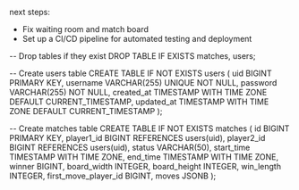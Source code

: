 next steps:
-  Fix waiting room and match board
-  Set up a CI/CD pipeline for automated testing and deployment

-- Drop tables if they exist
DROP TABLE IF EXISTS matches, users;

-- Create users table
CREATE TABLE IF NOT EXISTS users (
    uid BIGINT PRIMARY KEY,
    username VARCHAR(255) UNIQUE NOT NULL,
    password VARCHAR(255) NOT NULL,
    created_at TIMESTAMP WITH TIME ZONE DEFAULT CURRENT_TIMESTAMP,
    updated_at TIMESTAMP WITH TIME ZONE DEFAULT CURRENT_TIMESTAMP
);

-- Create matches table
CREATE TABLE IF NOT EXISTS matches (
    id BIGINT PRIMARY KEY,
    player1_id BIGINT REFERENCES users(uid),
    player2_id BIGINT REFERENCES users(uid),
    status VARCHAR(50),
    start_time TIMESTAMP WITH TIME ZONE,
    end_time TIMESTAMP WITH TIME ZONE,
    winner BIGINT,
    board_width INTEGER,
    board_height INTEGER,
    win_length INTEGER,
    first_move_player_id BIGINT,
    moves JSONB
);